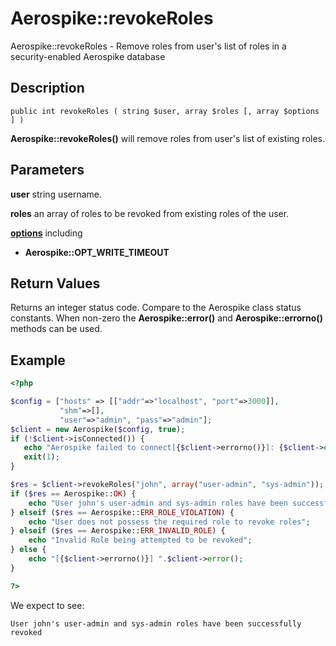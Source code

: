 
# Aerospike::revokeRoles

Aerospike::revokeRoles - Remove roles from user's list of roles in a security-enabled Aerospike database

## Description

```
public int revokeRoles ( string $user, array $roles [, array $options ] )
```

**Aerospike::revokeRoles()** will remove roles from user's list of existing roles.

## Parameters

**user** string username.

**roles** an array of roles to be revoked from existing roles of the user.

**[options](aerospike.md)** including
- **Aerospike::OPT_WRITE_TIMEOUT**

## Return Values

Returns an integer status code.  Compare to the Aerospike class status
constants.  When non-zero the **Aerospike::error()** and
**Aerospike::errorno()** methods can be used.

## Example

```php
<?php

$config = ["hosts" => [["addr"=>"localhost", "port"=>3000]],
           "shm"=>[],
           "user"=>"admin", "pass"=>"admin"];
$client = new Aerospike($config, true);
if (!$client->isConnected()) {
   echo "Aerospike failed to connect[{$client->errorno()}]: {$client->error()}\n";
   exit(1);
}

$res = $client->revokeRoles("john", array("user-admin", "sys-admin"));
if ($res == Aerospike::OK) {
    echo "User john's user-admin and sys-admin roles have been successfully revoked";
} elseif ($res == Aerospike::ERR_ROLE_VIOLATION) {
    echo "User does not possess the required role to revoke roles";
} elseif ($res == Aerospike::ERR_INVALID_ROLE) {
    echo "Invalid Role being attempted to be revoked";
} else {
    echo "[{$client->errorno()}] ".$client->error();
}

?>
```

We expect to see:

```
User john's user-admin and sys-admin roles have been successfully revoked
```

